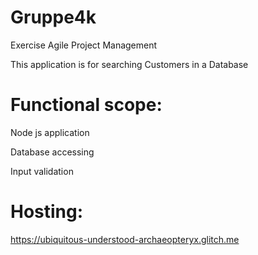 # Gruppe4k
Exercise Agile Project Management

This application is for searching Customers in a Database

# Functional scope: 

Node js application

Database accessing

Input validation

# Hosting:

https://ubiquitous-understood-archaeopteryx.glitch.me

